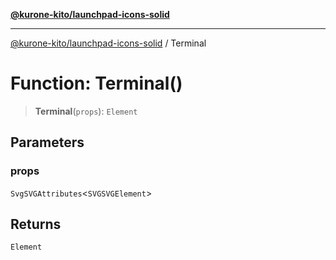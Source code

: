 [**@kurone-kito/launchpad-icons-solid**](../README.md)

***

[@kurone-kito/launchpad-icons-solid](../globals.md) / Terminal

# Function: Terminal()

> **Terminal**(`props`): `Element`

## Parameters

### props

`SvgSVGAttributes`\<`SVGSVGElement`\>

## Returns

`Element`
